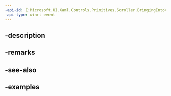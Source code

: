 ```yaml
---
-api-id: E:Microsoft.UI.Xaml.Controls.Primitives.Scroller.BringingIntoView
-api-type: winrt event
---
```


## -description

## -remarks

## -see-also

## -examples

